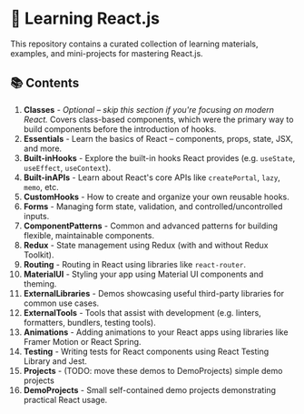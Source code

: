 # 📘 Learning React.js

This repository contains a curated collection of learning materials, examples, and mini-projects for mastering React.js.

## 📚 Contents

1. **Classes** - _Optional – skip this section if you're focusing on modern React._ Covers class-based components, which were the primary way to build components before the introduction of hooks.
2. **Essentials** - Learn the basics of React – components, props, state, JSX, and more.
3. **Built-inHooks** - Explore the built-in hooks React provides (e.g. `useState`, `useEffect`, `useContext`).
4. **Built-inAPIs** - Learn about React's core APIs like `createPortal`, `lazy`, `memo`, etc.
5. **CustomHooks** - How to create and organize your own reusable hooks.
6. **Forms** - Managing form state, validation, and controlled/uncontrolled inputs.
7. **ComponentPatterns** - Common and advanced patterns for building flexible, maintainable components.
8. **Redux** - State management using Redux (with and without Redux Toolkit).
9. **Routing** - Routing in React using libraries like `react-router`.
10. **MaterialUI** - Styling your app using Material UI components and theming.
11. **ExternalLibraries** - Demos showcasing useful third-party libraries for common use cases.
12. **ExternalTools** - Tools that assist with development (e.g. linters, formatters, bundlers, testing tools).
13. **Animations** - Adding animations to your React apps using libraries like Framer Motion or React Spring.
14. **Testing** - Writing tests for React components using React Testing Library and Jest.
15. **Projects** - (TODO: move these demos to DemoProjects) simple demo projects
16. **DemoProjects** - Small self-contained demo projects demonstrating practical React usage.
